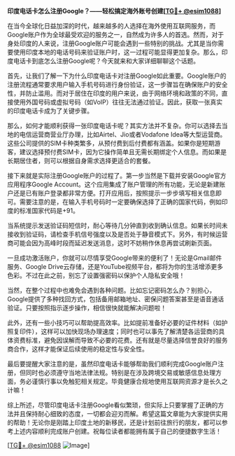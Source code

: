 **印度电话卡怎么注册Google？——轻松搞定海外账号创建[[TG💪+ @esim1088](https://t.me/s/esim1088)]**

在当今全球化日益加深的时代，越来越多的人选择在海外使用互联网服务，而Google账户作为全球最受欢迎的服务之一，自然成为许多人的首选。然而，对于身处印度的人来说，注册Google账户可能会遇到一些特别的挑战。尤其是当你需要使用印度本地的电话号码来验证账户时，这一过程可能显得更加复杂。那么，印度电话卡到底怎么注册Google呢？今天就来和大家详细聊聊这个话题。

首先，让我们了解一下为什么印度电话卡对注册Google如此重要。Google账户的注册流程通常要求用户输入手机号码进行身份验证，这一步骤旨在确保账户的安全性，并防止滥用。而对于居住在印度的用户来说，由于网络环境和政策的不同，直接使用外国号码或虚拟号码（如VoIP）往往无法通过验证。因此，获取一张真实的印度电话卡成为了关键步骤。

那么，如何才能顺利获得一张印度电话卡呢？其实方法并不复杂。你可以选择去当地的电信运营商营业厅办理，比如Airtel、Jio或者Vodafone Idea等大型运营商。这些公司提供的SIM卡种类繁多，从预付费到后付费都有涵盖。如果你是短期游客，建议选择预付费SIM卡，因为它操作简单且无需长期绑定个人信息。而如果是长期居住者，则可以根据自身需求选择更适合的套餐。

接下来就是实际注册Google账户的过程了。第一步当然是下载并安装Google官方应用程序Google Account。这个应用集成了账户管理的所有功能，无论是新建账户还是已有账户登录都非常方便。打开应用后，按照提示一步步填写相关信息即可。需要注意的是，在输入手机号码时一定要确保选择了正确的国家代码，例如印度的标准国家代码是+91。

当系统提示发送验证码短信时，耐心等待几分钟直到收到确认信息。如果长时间未接收到验证码，请检查手机信号强度以及是否处于静音模式下。另外，有时候运营商可能会因为高峰时段而延迟发送消息，这时不妨稍作休息再尝试刷新页面。

一旦成功激活账户，你就可以尽情享受Google带来的便利了！无论是Gmail邮件服务、Google Drive云存储，还是YouTube视频平台，都将为你的生活增添更多色彩。不过在此之前，别忘了设置强密码以保护个人隐私安全哦！

当然，在整个过程中也难免会遇到各种问题。比如忘记密码怎么办？别担心，Google提供了多种找回方式，包括备用邮箱地址、密保问题答案甚至是语音通话验证。只要按照指示逐步操作，相信很快就能解决问题啦！

此外，还有一些小技巧可以帮助提高效率。比如提前准备好必要的证件材料（如护照复印件），这样可以加快现场办理速度；同时也可以事先了解清楚各运营商的具体资费标准，避免因误解而导致不必要的花费。还有就是尽量选择信誉良好的服务商合作，这样才能保证后续使用的稳定性与安全性。

最后要提醒大家注意的是，虽然印度电话卡能够帮助我们顺利完成Google账户注册，但同时也必须遵守当地法律法规。特别是在涉及跨境交易或敏感信息处理方面，务必谨慎行事以免触犯相关规定。毕竟健康合规地使用互联网资源才是长久之计嘛！

综上所述，尽管印度电话卡注册Google看似繁琐，但实际上只要掌握了正确的方法并且保持耐心细致的态度，一切都会迎刃而解。希望这篇文章能为大家提供实用的帮助！无论你是刚踏上印度土地的新移民，还是计划前往旅行的朋友，都可以参考上述内容顺利完成账户创建。祝每位读者都能拥有属于自己的便捷数字生活！

[[TG💪+ @esim1088](https://t.me/s/esim1088) ![Image](https://i.postimg.cc/4NQfJmqS/Snipaste-2025-05-13-00-14-12.png)]